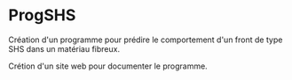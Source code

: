 # ProgSHS

Création d'un programme pour prédire le comportement d'un front de type SHS dans un matériau fibreux.

Crétion d'un site web pour documenter le programme.
